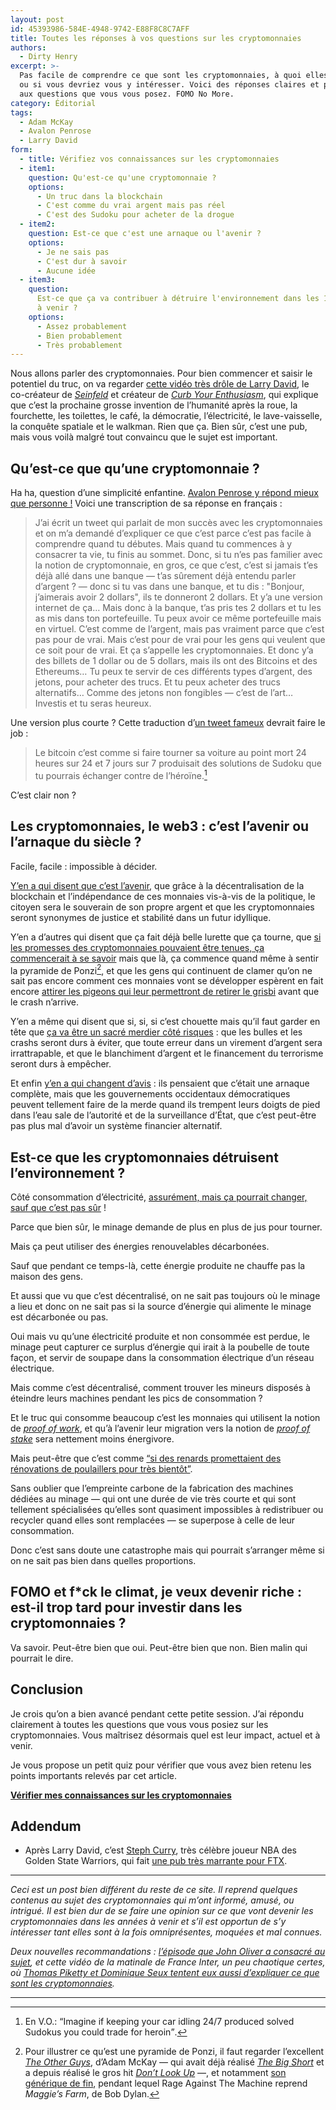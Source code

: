 ```yaml
---
layout: post
id: 45393986-584E-4948-9742-E88F8C8C7AFF
title: Toutes les réponses à vos questions sur les cryptomonnaies
authors:
  - Dirty Henry
excerpt: >-
  Pas facile de comprendre ce que sont les cryptomonnaies, à quoi elles servent
  ou si vous devriez vous y intéresser. Voici des réponses claires et précises
  aux questions que vous vous posez. FOMO No More.
category: Éditorial
tags:
  - Adam McKay
  - Avalon Penrose
  - Larry David
form:
  - title: Vérifiez vos connaissances sur les cryptomonnaies
  - item1:
    question: Qu'est-ce qu'une cryptomonnaie ?
    options:
      - Un truc dans la blockchain
      - C'est comme du vrai argent mais pas réel
      - C'est des Sudoku pour acheter de la drogue
  - item2:
    question: Est-ce que c'est une arnaque ou l'avenir ?
    options:
      - Je ne sais pas
      - C'est dur à savoir
      - Aucune idée
  - item3:
    question:
      Est-ce que ça va contribuer à détruire l'environnement dans les 10 années
      à venir ?
    options:
      - Assez probablement
      - Bien probablement
      - Très probablement
---
```


Nous allons parler des cryptomonnaies. Pour bien commencer et saisir le
potentiel du truc, on va regarder [cette vidéo très drôle de Larry David][1], le
co-créateur de [_Seinfeld_][2] et créateur de [_Curb Your Enthusiasm_][3], qui
explique que c’est la prochaine grosse invention de l’humanité après la roue, la
fourchette, les toilettes, le café, la démocratie, l’électricité, le
lave-vaisselle, la conquête spatiale et le walkman. Rien que ça. Bien sûr, c’est
une pub, mais vous voilà malgré tout convaincu que le sujet est important.

## Qu’est-ce que qu’une cryptomonnaie ?

Ha ha, question d’une simplicité enfantine. [Avalon Penrose y répond mieux que
personne !][4] Voici une transcription de sa réponse en français :

> J’ai écrit un tweet qui parlait de mon succès avec les cryptomonnaies et on
> m’a demandé d’expliquer ce que c’est parce c’est pas facile à comprendre quand
> tu débutes. Mais quand tu commences à y consacrer ta vie, tu finis au sommet.
> Donc, si tu n’es pas familier avec la notion de cryptomonnaie, en gros, ce que
> c’est, c’est si jamais t’es déjà allé dans une banque — t’as sûrement déjà
> entendu parler d’argent ? — donc si tu vas dans une banque, et tu dis :
> "Bonjour, j’aimerais avoir 2 dollars", ils te donneront 2 dollars. Et y’a une
> version internet de ça… Mais donc à la banque, t’as pris tes 2 dollars et tu
> les as mis dans ton portefeuille. Tu peux avoir ce même portefeuille mais en
> virtuel. C’est comme de l’argent, mais pas vraiment parce que c’est pas pour
> de vrai. Mais c’est pour de vrai pour les gens qui veulent que ce soit pour de
> vrai. Et ça s’appelle les cryptomonnaies. Et donc y’a des billets de 1 dollar
> ou de 5 dollars, mais ils ont des Bitcoins et des Ethereums… Tu peux te servir
> de ces différents types d’argent, des jetons, pour acheter des trucs. Et tu
> peux acheter des trucs alternatifs… Comme des jetons non fongibles — c’est de
> l’art… Investis et tu seras heureux.

Une version plus courte ? Cette traduction d’[un tweet fameux][5] devrait faire
le job :

> Le bitcoin c’est comme si faire tourner sa voiture au point mort 24 heures sur
> 24 et 7 jours sur 7 produisait des solutions de Sudoku que tu pourrais
> échanger contre de l’héroïne.[^2]

C’est clair non ?

## Les cryptomonnaies, le web3 : c’est l’avenir ou l’arnaque du siècle ?

Facile, facile : impossible à décider.

[Y’en a qui disent que c’est l’avenir][6], que grâce à la décentralisation de la
blockchain et l’indépendance de ces monnaies vis-à-vis de la politique, le
citoyen sera le souverain de son propre argent et que les cryptomonnaies seront
synonymes de justice et stabilité dans un futur idyllique.

Y’en a d’autres qui disent que ça fait déjà belle lurette que ça tourne, que [si
les promesses des cryptomonnaies pouvaient être tenues, ça commencerait à se
savoir][7] mais que là, ça commence quand même à sentir la pyramide de
Ponzi[^1], et que les gens qui continuent de clamer qu’on ne sait pas encore
comment ces monnaies vont se développer espèrent en fait encore [attirer les
pigeons qui leur permettront de retirer le grisbi][8] avant que le crash
n’arrive.

Y’en a même qui disent que si, si, si c’est chouette mais qu’il faut garder en
tête que [ça va être un sacré merdier côté risques][9] : que les bulles et les
crashs seront durs à éviter, que toute erreur dans un virement d’argent sera
irrattrapable, et que le blanchiment d’argent et le financement du terrorisme
seront durs à empêcher.

Et enfin [y’en a qui changent d’avis][10] : ils pensaient que c’était une
arnaque complète, mais que les gouvernements occidentaux démocratiques peuvent
tellement faire de la merde quand ils trempent leurs doigts de pied dans l’eau
sale de l’autorité et de la surveillance d’État, que c’est peut-être pas plus
mal d’avoir un système financier alternatif.

## Est-ce que les cryptomonnaies détruisent l’environnement ?

Côté consommation d’électricité, [assurément, mais ça pourrait changer, sauf que
c’est pas sûr][11] !

Parce que bien sûr, le minage demande de plus en plus de jus pour tourner.

Mais ça peut utiliser des énergies renouvelables décarbonées.

Sauf que pendant ce temps-là, cette énergie produite ne chauffe pas la maison
des gens.

Et aussi que vu que c’est décentralisé, on ne sait pas toujours où le minage a
lieu et donc on ne sait pas si la source d’énergie qui alimente le minage est
décarbonée ou pas.

Oui mais vu qu’une électricité produite et non consommée est perdue, le minage
peut capturer ce surplus d’énergie qui irait à la poubelle de toute façon, et
servir de soupape dans la consommation électrique d’un réseau électrique.

Mais comme c’est décentralisé, comment trouver les mineurs disposés à éteindre
leurs machines pendant les pics de consommation ?

Et le truc qui consomme beaucoup c’est les monnaies qui utilisent la notion de
[_proof of work_][12], et qu’à l’avenir leur migration vers la notion de [_proof
of stake_][13] sera nettement moins énergivore.

Mais peut-être que c’est comme [“si des renards promettaient des rénovations de
poulaillers pour très bientôt”][14].

Sans oublier que l’empreinte carbone de la fabrication des machines dédiées au
minage — qui ont une durée de vie très courte et qui sont tellement spécialisées
qu’elles sont quasiment impossibles à redistribuer ou recycler quand elles sont
remplacées — se superpose à celle de leur consommation.

Donc c’est sans doute une catastrophe mais qui pourrait s’arranger même si on ne
sait pas bien dans quelles proportions.

## FOMO et f\*ck le climat, je veux devenir riche : est-il trop tard pour investir dans les cryptomonnaies ?

Va savoir. Peut-être bien que oui. Peut-être bien que non. Bien malin qui
pourrait le dire.

## Conclusion

Je crois qu’on a bien avancé pendant cette petite session. J’ai répondu
clairement à toutes les questions que vous vous posiez sur les cryptomonnaies.
Vous maîtrisez désormais quel est leur impact, actuel et à venir.

Je vous propose un petit quiz pour vérifier que vous avez bien retenu les points
importants relevés par cet article.

[**Vérifier mes connaissances sur les cryptomonnaies**][15]

## Addendum

- Après Larry David, c’est [Steph Curry][19], très célèbre joueur NBA des Golden
  State Warriors, qui fait [une pub très marrante pour FTX][18].

---

_Ceci est un post bien différent du reste de ce site. Il reprend quelques
contenus au sujet des cryptomonnaies qui m’ont informé, amusé, ou intrigué. Il
est bien dur de se faire une opinion sur ce que vont devenir les cryptomonnaies
dans les années à venir et s’il est opportun de s’y intéresser tant elles sont à
la fois omniprésentes, moquées et mal connues._

_Deux nouvelles recommandations : [l’épisode que John Oliver a consacré au
sujet][16], et cette vidéo de la matinale de France Inter, un peu chaotique
certes, où [Thomas Piketty et Dominique Seux tentent eux aussi d’expliquer ce
que sont les cryptomonnaies][17]._

---

[^1]:
    Pour illustrer ce qu’est une pyramide de Ponzi, il faut regarder l’excellent
    [_The Other Guys_](https://www.themoviedb.org/movie/27581-the-other-guys),
    d’Adam McKay — qui avait déjà réalisé
    [_The Big Short_](https://www.themoviedb.org/movie/318846-the-big-short) et
    a depuis réalisé le gros hit
    [_Don’t Look Up_](https://www.themoviedb.org/movie/646380-don-t-look-up) —,
    et notamment
    [son générique de fin](https://www.youtube.com/watch?v=nJ3_OtGzq_Q), pendant
    lequel Rage Against The Machine reprend _Maggie’s Farm_, de Bob Dylan.

[^2]:
    En V.O.: <q>Imagine if keeping your car idling 24/7 produced solved Sudokus
    you could trade for heroin</q>.

[1]:
  https://www.youtube.com/watch?v=BH5-rSxilxo
  "Don't Miss Out on Crypto: Larry David FTX Commercial"
[2]: https://www.themoviedb.org/tv/1400-seinfeld "Seinfeld sur TheMovieDB"
[3]:
  https://www.themoviedb.org/tv/4546-curb-your-enthusiasm
  "Curb Your Enthusiasm sur TheMovieDB"
[4]:
  https://twitter.com/avalonpenrose/status/1473753174787772418
  "Avalon Penrose explique les cryptomonnaies sur Twitter"
[5]:
  https://twitter.com/Theophite/status/1030225104234373121
  "Imagine if keeping your car idling 24/7 produced solved Sudokus you could trade for heroin"
[6]:
  https://start.lesechos.fr/societe/economie/bitcoin-et-cryptomonnaies-pourquoi-ce-nest-pas-une-bulle-mais-une-tendance-de-fond-1359368
  "Yoann Lopez, auteur de Snowball, une newsletter sur les finances perso, pense que les cryptomonnaies sont une tendance de fond"
[7]:
  https://blog.mollywhite.net/blockchains-are-not-what-they-say/
  "Molly White, aka GorillaWalfare, pense que les systèmes basés sur les blockchains portent de fausses promesses"
[8]:
  https://blog.mollywhite.net/its-not-still-the-early-days/
  "Molly White, aka GorillaWalfare, pense que l'excuse de la jeunesse des blockchains ne tient plus"
[9]:
  https://www.producthunt.com/stories/what-is-decentralized-finance
  "Kevin Werbach, un professeur de l'université de Pennsylvannie, fait le bilan des promesses et des risques de la finance décentralisée"
[10]:
  https://world.hey.com/dhh/i-was-wrong-we-need-crypto-587ccb03
  "DHH explique son changement d'opinion sur les cryptomonnaies après la réaction du gouvernement canadien aux grèves de camionneurs"
[11]:
  https://www.nytimes.com/2021/10/10/business/dealbook/crypto-climate.html
  "Un podcast du NYTimes avec un panel discutant de l'impact climatique et énergétique des cryptomonnaies"
[12]: https://fr.wikipedia.org/wiki/Preuve_de_travail
[13]: https://fr.wikipedia.org/wiki/Preuve_d%27enjeu
[14]:
  https://www.techrepublic.com/article/mozilla-stops-accepting-cryptocurrency-wikipedia-may-be-next-are-dominos-falling/
  "Jamie Zawinski, cofondateur de Mozilla, a demandé à la fondation de cesser d'accepter des dons en cryptomonnaie."
[15]: https://forms.gle/qfRvKxs1tcEZdT4b8
[16]:
  https://www.youtube.com/watch?v=g6iDZspbRMg
  "Cryptocurrencies: Last Week Tonight with John Oliver (HBO)"
[17]:
  https://youtube.com/watch?v=w8HwFyhyvQw
  "Le Débat Eco : Cryptomonnaies comment ça marche, bulle spéculative ou vrai changement économique ?"
[18]: https://youtu.be/gsy2N-XI04o "Pub FTX avec Steph Curry"
[19]:
  https://fr.wikipedia.org/wiki/Stephen_Curry
  "Page Wikipedia de Steph Curry"
